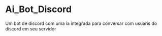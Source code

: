 # Ai_Bot_Discord
Um bot de discord com uma ia integrada para conversar com usuaris do discord em seu servidor
